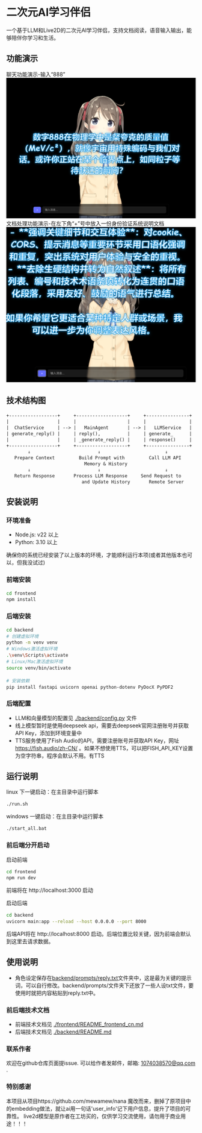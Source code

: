 # 二次元AI学习伴侣
一个基于LLM和Live2D的二次元AI学习伴侣，支持文档阅读，语音输入输出，能够陪伴你学习和生活。
## 功能演示
聊天功能演示-输入“888”
![alt text](image-1.png)
文档处理功能演示-在左下角“+”号中放入一份身份验证系统说明文档
![alt text](image.png)

## 技术结构图

```
+------------------+     +-------------------+     +----------------+
|                  |     |                   |     |                |
|  ChatService     | --> |   MainAgent       | --> |   LLMService   |
| generate_reply() |     | reply(),          |     | generate_      |
|                  |     | _generate_reply() |     | response()     |
+------------------+     +-------------------+     +----------------+
        ↓                         ↓                        ↓
   Prepare Context         Build Prompt with         Call LLM API
                             Memory & History
        ↓                         ↓                        ↓
   Return Response       Process LLM Response     Send Request to
                            and Update History       Remote Server
```                            

## 安装说明

### 环境准备

- Node.js: v22 以上
- Python: 3.10 以上

确保你的系统已经安装了以上版本的环境，才能顺利运行本项(或者其他版本也可以，但我没试过)


### 前端安装
```bash
cd frontend
npm install
```

### 后端安装
```bash
cd backend
# 创建虚拟环境
python -m venv venv
# Windows激活虚拟环境
.\venv\Scripts\activate
# Linux/Mac激活虚拟环境
source venv/bin/activate

# 安装依赖
pip install fastapi uvicorn openai python-dotenv PyDocX PyPDF2
```


### 后端配置
- LLM和向量模型的配置见 [./backend/config.py](backend/config.py) 文件
- 线上模型暂时是使用deepseek api，需要去deepseek官网注册账号并获取API Key，添加到环境变量中
- TTS服务使用了Fish Audio的API，需要注册账号并获取API Key，网址 https://fish.audio/zh-CN/ 。如果不想使用TTS，可以把FISH_API_KEY设置为空字符串，程序会默认不用。有TTS


## 运行说明
linux 下一键启动：在主目录中运行脚本
```bash
./run.sh
```

windows 一键启动：在主目录中运行脚本
```bash
./start_all.bat
```
### 前后端分开启动
启动前端
```bash
cd frontend
npm run dev
```
前端将在 http://localhost:3000 启动

启动后端
```bash
cd backend
uvicorn main:app --reload --host 0.0.0.0 --port 8000
```
后端API将在 http://localhost:8000 启动。后端位置比较关键，因为前端会默认到这里去请求数据。


## 使用说明

- 角色设定保存在[backend/prompts/reply.txt](backend/prompts/reply.txt)文件夹中，这是最为关键的提示词，可以自行修改。backend/prompts/文件夹下还放了一些人设txt文件，要使用时就把内容粘贴到reply.txt中。

### 前后端技术文档
- 前端技术文档见 [./frontend/README_frontend_cn.md](frontend/README_frontend_cn.md)
- 后端技术文档见 [./backend/README.md](backend/README.md)

### 联系作者
欢迎在github仓库页面提issue. 可以给作者发邮件，邮箱: 1074038570@qq.com .


### 特别感谢
本项目从项目https://github.com/mewamew/nana 魔改而来，删掉了原项目中的embedding做法，就让ai用一句话'user_info'记下用户信息，提升了项目的可靠性。
live2d模型是原作者在工坊买的，仅供学习交流使用，请勿用于商业用途！！！

